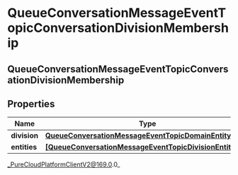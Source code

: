 # QueueConversationMessageEventTopicConversationDivisionMembership

## QueueConversationMessageEventTopicConversationDivisionMembership

## Properties

|Name | Type | Description | Notes|
|------------ | ------------- | ------------- | -------------|
| **division** | [**QueueConversationMessageEventTopicDomainEntityRef**](QueueConversationMessageEventTopicDomainEntityRef) |  | [optional] |
| **entities** | [**[QueueConversationMessageEventTopicDivisionEntityRef]**]([QueueConversationMessageEventTopicDivisionEntityRef]) |  | [optional] |



_PureCloudPlatformClientV2@169.0.0_

